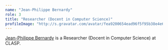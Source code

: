 ```yaml
---
name: "Jean-Philippe Bernardy"
role: 3 
title: "Researcher (Docent in Computer Science)"
profileImage: "http://s.gravatar.com/avatar/fea9200654ead96f5f95b38e4e60aebc?s=120"
---
```


[Jean-Philippe Bernardy](https://jyp.github.io/about.html) is a Researcher (Docent in Computer Science) at CLASP.



